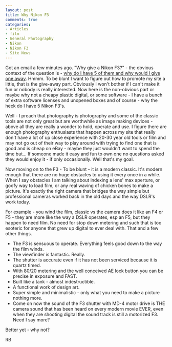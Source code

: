 ```yaml
---
layout: post
title: Why Nikon F3
comments: true
categories:
- Articles
- film
- General Photography
- Nikon
- Nikon F3
- Site News
---
```

Got an email a few minutes ago. "Why give a Nikon F3?" - the obvious context of the question is - <a href="http://photo.rwboyer.com/2011/02/04/nikon-f3-i-think-i-am-cornering-the-market/">why do I have 5 of them and why would I give one away</a>. Hmmm. To be blunt I want to figure out how to promote my site a little, that is the give-away part. Obviously I won't bother if I can't make it fun or nobody is really interested. Now here is the non-obvious part or maybe why not a cheapy plastic digital, or some software - I have a bunch of extra software licenses and unopened boxes and of course - why the heck do I have 5 Nikon F3's.

Well - I preach that photography is photography and some of the classic tools are not only great but are worthwhile as image making devices - above all they are really a wonder to hold, operate and use. I figure there are enough photography enthusiasts that happen across my site that really don't have a lot of up close experience with 20-30 year old tools or film and may not go out of their way to play around with trying to find one that is good and is cheap on eBay - maybe they just wouldn't want to spend the time but... If someone made it easy and fun to own one no questions asked they would enjoy it - if only occasionally. Well that's my goal.

Now moving on to the F3 - To be blunt - it is a modern classic. It's modern enough that there are no huge obstacles to using it every once in a while. When I say obstacles I am talking about indexing a lens' max aperture, or goofy way to load film, or any real waving of chicken bones to make a picture. It's exactly the right camera that bridges the way simple but professional cameras worked back in the old days and the way DSLR's work today.

For example - you wind the film, classic vs the camera does it like an F4 or F5 - they are more like the way a DSLR operates, esp an F5, but they happen to need film. No need for stop down metering and such that is too esoteric for anyone that grew up digital to ever deal with. That and a few other things.
<ul>
	<li>The F3 is sensuous to operate. Everything feels good down to the way the film winds.</li>
	<li>The viewfinder is fantastic. Really.</li>
	<li>The shutter is accurate even if it has not been serviced because it is quartz timed.</li>
	<li>With 80/20 metering and the well conceived AE lock button you can be precise in exposure and FAST.</li>
	<li>Built like a tank - almost indestructible.</li>
	<li>A functional work of design art.</li>
	<li>Super simple and minimalistic - only what you need to make a picture nothing more.</li>
	<li>Come on now the sound of the F3 shutter with MD-4 motor drive is THE camera sound that has been heard on every modern movie EVER, even when they are shooting digital the sound track is still a motorized F3. Need I say more?</li>
</ul>
Better yet - why not?

RB